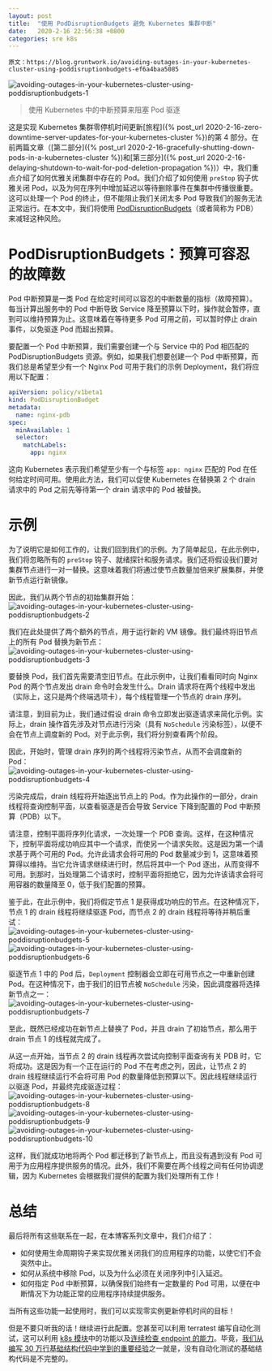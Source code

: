 ```yaml
---
layout: post
title:  "使用 PodDisruptionBudgets 避免 Kubernetes 集群中断"
date:   2020-2-16 22:56:38 +0800
categories: sre k8s
---
```



    原文：https://blog.gruntwork.io/avoiding-outages-in-your-kubernetes-cluster-using-poddisruptionbudgets-ef6a4baa5085

![avoiding-outages-in-your-kubernetes-cluster-using-poddisruptionbudgets-1](/assets/img/avoiding-outages-in-your-kubernetes-cluster-using-poddisruptionbudgets-1.png)
> 使用 Kubernetes 中的中断预算来阻塞 Pod 驱逐

这是实现 Kubernetes 集群零停机时间更新[旅程]({% post_url 2020-2-16-zero-downtime-server-updates-for-your-kubernetes-cluster %})的第 4 部分。在前两篇文章（[第二部分]({% post_url 2020-2-16-gracefully-shutting-down-pods-in-a-kubernetes-cluster %})和[第三部分]({% post_url 2020-2-16-delaying-shutdown-to-wait-for-pod-deletion-propagation %})）中，我们重点介绍了如何优雅关闭集群中存在的 Pod。我们介绍了如何使用 `preStop` 钩子优雅关闭 Pod，以及为何在序列中增加延迟以等待删除事件在集群中传播很重要。这可以处理一个 Pod 的终止，但不能阻止我们关闭太多 Pod 导致我们的服务无法正常运行。在本文中，我们将使用 [PodDisruptionBudgets](https://kubernetes.io/docs/concepts/workloads/pods/disruptions/#how-disruption-budgets-work)（或者简称为 PDB）来减轻这种风险。

# PodDisruptionBudgets：预算可容忍的故障数

Pod 中断预算是一类 Pod 在给定时间可以容忍的中断数量的指标（故障预算）。每当计算出服务中的 Pod 中断导致 Service 降至预算以下时，操作就会暂停，直到可以维持预算为止。这意味着在等待更多 Pod 可用之前，可以暂时停止 drain 事件，以免驱逐 Pod 而超出预算。

要配置一个 Pod 中断预算，我们需要创建一个与 Service 中的 Pod 相匹配的 PodDisruptionBudgets 资源。例如，如果我们想要创建一个 Pod 中断预算，而我们总是希望至少有一个 Nginx Pod 可用于我们的示例 Deployment，我们将应用以下配置：

```yaml
apiVersion: policy/v1beta1
kind: PodDisruptionBudget
metadata:
  name: nginx-pdb
spec:
  minAvailable: 1
  selector:
    matchLabels:
      app: nginx
```

这向 Kubernetes 表示我们希望至少有一个与标签 `app: nginx` 匹配的 Pod 在任何给定时间可用。使用此方法，我们可以促使 Kubernetes 在替换第 2 个 drain 请求中的 Pod 之前先等待第一个 drain 请求中的 Pod 被替换。

# 示例

为了说明它是如何工作的，让我们回到我们的示例。为了简单起见，在此示例中，我们将忽略所有的 `preStop` 钩子、就绪探针和服务请求。我们还将假设我们要对集群节点进行一对一替换。这意味着我们将通过使节点数量加倍来扩展集群，并使新节点运行新镜像。

因此，我们从两个节点的初始集群开始：
![avoiding-outages-in-your-kubernetes-cluster-using-poddisruptionbudgets-2](/assets/img/avoiding-outages-in-your-kubernetes-cluster-using-poddisruptionbudgets-2.png)

我们在此处提供了两个额外的节点，用于运行新的 VM 镜像。我们最终将旧节点上的所有 Pod 替换为新节点：
![avoiding-outages-in-your-kubernetes-cluster-using-poddisruptionbudgets-3](/assets/img/avoiding-outages-in-your-kubernetes-cluster-using-poddisruptionbudgets-3.png)

要替换 Pod，我们首先需要清空旧节点。在此示例中，让我们看看同时向 Nginx Pod 的两个节点发出 drain 命令时会发生什么。Drain 请求将在两个线程中发出（实际上，这只是两个终端选项卡），每个线程管理一个节点的 drain 序列。

请注意，到目前为止，我们通过假设 drain 命令立即发出驱逐请求来简化示例。实际上，drain 操作首先涉及对节点进行污染（具有 `NoSchedule` 污染标签），以便不会在节点上调度新的 Pod。对于此示例，我们将分别查看两个阶段。

因此，开始时，管理 drain 序列的两个线程将污染节点，从而不会调度新的 Pod：
![avoiding-outages-in-your-kubernetes-cluster-using-poddisruptionbudgets-4](/assets/img/avoiding-outages-in-your-kubernetes-cluster-using-poddisruptionbudgets-4.png)

污染完成后，drain 线程将开始逐出节点上的 Pod。作为此操作的一部分，drain 线程将查询控制平面，以查看驱逐是否会导致 Service 下降到配置的 Pod 中断预算（PDB）以下。

请注意，控制平面将序列化请求，一次处理一个 PDB 查询。这样，在这种情况下，控制平面将成功响应其中一个请求，而使另一个请求失败。这是因为第一个请求基于两个可用的 Pod。允许此请求会将可用的 Pod 数量减少到 1，这意味着预算得以维持。当它允许请求继续进行时，然后将其中一个 Pod 逐出，从而变得不可用。到那时，当处理第二个请求时，控制平面将拒绝它，因为允许该请求会将可用容器的数量降至 0，低于我们配置的预算。

鉴于此，在此示例中，我们将假定节点 1 是获得成功响应的节点。在这种情况下，节点 1 的 drain 线程将继续驱逐 Pod，而节点 2 的 drain 线程将等待并稍后重试：
![avoiding-outages-in-your-kubernetes-cluster-using-poddisruptionbudgets-5](/assets/img/avoiding-outages-in-your-kubernetes-cluster-using-poddisruptionbudgets-5.png)
![avoiding-outages-in-your-kubernetes-cluster-using-poddisruptionbudgets-6](/assets/img/avoiding-outages-in-your-kubernetes-cluster-using-poddisruptionbudgets-6.png)

驱逐节点 1 中的 Pod 后，`Deployment` 控制器会立即在可用节点之一中重新创建 Pod。在这种情况下，由于我们的旧节点被 `NoSchedule` 污染，因此调度器将选择新节点之一：
![avoiding-outages-in-your-kubernetes-cluster-using-poddisruptionbudgets-7](/assets/img/avoiding-outages-in-your-kubernetes-cluster-using-poddisruptionbudgets-7.png)

至此，既然已经成功在新节点上替换了 Pod，并且 drain 了初始节点，那么用于 drain 节点 1 的线程就完成了。

从这一点开始，当节点 2 的 drain 线程再次尝试向控制平面查询有关 PDB 时，它将成功。这是因为有一个正在运行的 Pod 不在考虑之列，因此，让节点 2 的 drain 线程继续运行不会将可用 Pod 的数量降低到预算以下。因此线程继续运行以驱逐 Pod，并最终完成驱逐过程：
![avoiding-outages-in-your-kubernetes-cluster-using-poddisruptionbudgets-8](/assets/img/avoiding-outages-in-your-kubernetes-cluster-using-poddisruptionbudgets-8.png)
![avoiding-outages-in-your-kubernetes-cluster-using-poddisruptionbudgets-9](/assets/img/avoiding-outages-in-your-kubernetes-cluster-using-poddisruptionbudgets-9.png)
![avoiding-outages-in-your-kubernetes-cluster-using-poddisruptionbudgets-10](/assets/img/avoiding-outages-in-your-kubernetes-cluster-using-poddisruptionbudgets-10.png)

这样，我们就成功地将两个 Pod 都迁移到了新节点上，而且没有遇到没有 Pod 可用于为应用程序提供服务的情况。此外，我们不需要在两个线程之间有任何协调逻辑，因为 Kubernetes 会根据我们提供的配置为我们处理所有工作！

# 总结

最后将所有这些联系在一起，在本博客系列文章中，我们介绍了：

* 如何使用生命周期钩子来实现优雅关闭我们的应用程序的功能，以使它们不会突然中止。
* 如何从系统中移除 Pod，以及为什么必须在关闭序列中引入延迟。
* 如何指定 Pod 中断预算，以确保我们始终有一定数量的 Pod 可用，以便在中断情况下为功能正常的应用程序持续提供服务。

当所有这些功能一起使用时，我们可以实现零实例更新停机时间的目标！

但是不要只听我的话！继续进行此配置。您甚至可以利用 terratest 编写自动化测试，这可以利用 [k8s 模块](https://godoc.org/github.com/gruntwork-io/terratest/modules/k8s)中的功能以及[连续检查 endpoint 的能力](https://godoc.org/github.com/gruntwork-io/terratest/modules/http-helper#ContinuouslyCheckUrl)。毕竟，[我们从编写 30 万行基础结构代码中学到的重要经验](https://blog.gruntwork.io/5-lessons-learned-from-writing-over-300-000-lines-of-infrastructure-code-36ba7fadeac1)之一就是，没有自动化测试的基础结构代码是不完整的。

